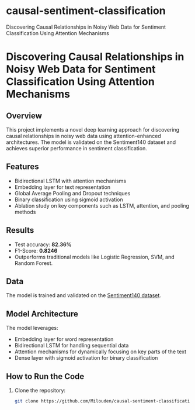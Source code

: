# causal-sentiment-classification
Discovering Causal Relationships in Noisy Web Data for Sentiment Classification Using Attention Mechanisms

# Discovering Causal Relationships in Noisy Web Data for Sentiment Classification Using Attention Mechanisms

## Overview
This project implements a novel deep learning approach for discovering causal relationships in noisy web data using attention-enhanced architectures. The model is validated on the Sentiment140 dataset and achieves superior performance in sentiment classification.

## Features
- Bidirectional LSTM with attention mechanisms
- Embedding layer for text representation
- Global Average Pooling and Dropout techniques
- Binary classification using sigmoid activation
- Ablation study on key components such as LSTM, attention, and pooling methods

## Results
- Test accuracy: **82.36%**
- F1-Score: **0.8246**
- Outperforms traditional models like Logistic Regression, SVM, and Random Forest.

## Data
The model is trained and validated on the [Sentiment140 dataset](https://www.tensorflow.org/datasets/catalog/sentiment140?hl=fr).

## Model Architecture
The model leverages:
- Embedding layer for word representation
- Bidirectional LSTM for handling sequential data
- Attention mechanisms for dynamically focusing on key parts of the text
- Dense layer with sigmoid activation for binary classification

## How to Run the Code
1. Clone the repository:
   ```bash
   git clone https://github.com/Milouden/causal-sentiment-classification.git
